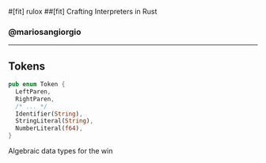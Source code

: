 #[fit] rulox
##[fit] Crafting Interpreters in Rust
### @mariosangiorgio
<!--
What I learnt implementing http://www.craftinginterpreters.com in Rust

This is a deckset http://www.decksetapp.com
-->
---

## Tokens
```rust
pub enum Token {
  LeftParen,
  RightParen,
  /* ... */
  Identifier(String),
  StringLiteral(String),
  NumberLiteral(f64),
}
```
Algebraic data types for the win